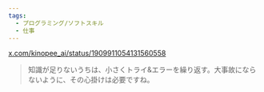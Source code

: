 ```yaml
---
tags:
  - プログラミング/ソフトスキル
  - 仕事
---
```

[x.com/kinopee\_ai/status/1909911054131560558](https://x.com/kinopee_ai/status/1909911054131560558)

>知識が足りないうちは、小さくトライ&エラーを繰り返す。大事故にならないように、その心掛けは必要ですね。

